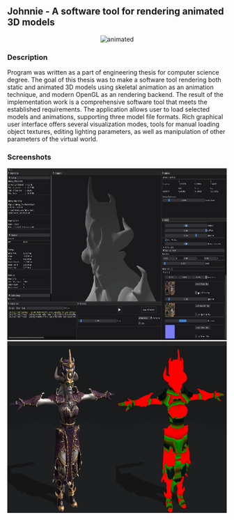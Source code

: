 ## Johnnie - A software tool for rendering animated 3D models

<p align="center">
	<img src="Screenshots/Johnnie.gif?raw=true" width=700 height=394 alt="animated">
</p>  

### Description

Program was written as a part of engineering thesis for computer science degree. The goal of this thesis was to make a software tool rendering both static and animated 3D models using skeletal animation as an animation technique,
and modern OpenGL as an rendering backend. The result of the implementation work is a comprehensive software tool that meets the established requirements. The application allows user to load selected models and animations, 
supporting three model file formats. Rich graphical user interface offers several visualization modes, tools for manual loading object textures, editing lighting parameters, as well as manipulation of other parameters of the virtual world.


### Screenshots

<p align="center">
	<img src="Screenshots/Johnnie2.gif?raw=true" width=700 height=394 alt="animated">
	<img src="Screenshots/Johnnie3.png?raw=true" width=700 height=394 alt="animated">
</p>  